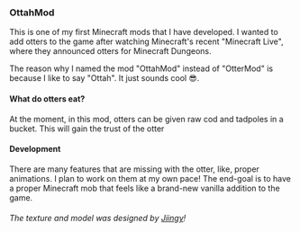 ### OttahMod
This is one of my first Minecraft mods that I have developed. I wanted to add otters to the game after watching Minecraft's recent "Minecraft Live", where they announced otters for Minecraft Dungeons.

The reason why I named the mod "OttahMod" instead of "OtterMod" is because I like to say "Ottah". It just sounds cool 😎.

#### What do otters eat?
At the moment, in this mod, otters can be given raw cod and tadpoles in a bucket. This will gain the trust of the otter

#### Development
There are many features that are missing with the otter, like, proper animations. I plan to work on them at my own pace! 
The end-goal is to have a proper Minecraft mob that feels like a brand-new vanilla addition to the game.


###### The texture and model was designed by [Jiingy](https://twitter.com/JingyBM)!